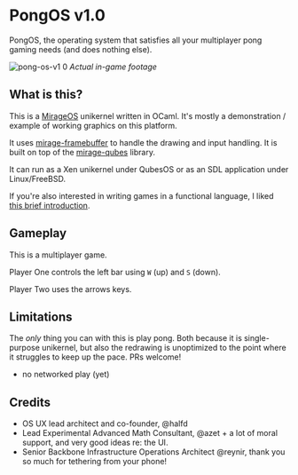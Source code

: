 # PongOS v1.0

PongOS, the operating system that satisfies all your multiplayer pong gaming needs (and does nothing else).

![pong-os-v1 0](https://user-images.githubusercontent.com/9653993/34456516-b47a4238-ed98-11e7-9e3a-36e920df9fdd.png)
*Actual in-game footage*

## What is this?

This is a [MirageOS](https://mirage.io) unikernel written in OCaml. It's mostly a demonstration / example of working graphics on this platform.

It uses [mirage-framebuffer](https://github.com/cfcs/mirage-framebuffer) to handle the drawing and input handling. It is built on top of the [mirage-qubes](https://github.com/talex5/mirage-qubes) library.

It can run as a Xen unikernel under QubesOS or as an SDL application under Linux/FreeBSD.

If you're also interested in writing games in a functional language, I liked [this brief introduction](http://prog21.dadgum.com/23.html).

## Gameplay

This is a multiplayer game.

Player One controls the left bar using `W` (up) and `S` (down).

Player Two uses the arrows keys.

## Limitations

The *only* thing you can with this is play pong. Both because it is single-purpose unikernel, but also the redrawing is unoptimized to the point where it struggles to keep up the pace. PRs welcome!

- no networked play (yet)

## Credits

- OS UX lead architect and co-founder, @halfd
- Lead Experimental Advanced Math Consultant, @azet + a lot of moral support, and very good ideas re: the UI.
- Senior Backbone Infrastructure Operations Architect @reynir, thank you so much for tethering from your phone!

